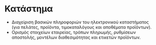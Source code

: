 # Κατάστημα

* Διαχείριση βασικών πληροφοριών του ηλεκτρονικού καταστήματος (για πελάτες, προϊόντα, τιμοκαταλόγους και αποθέματα προϊόντων).&#x20;
* Ορισμός στοιχείων εταιρείας, τρόπων πληρωμής, ρυθμίσεων αποστολής, μοντέλων διαθεσιμότητας και ετικετών προϊόντων.
